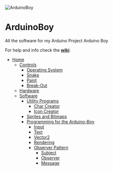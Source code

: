 
![ArduinoBoy](https://preview.ibb.co/hSV6pc/Arduino_Boy.png)
# ArduinoBoy
All the software for my Arduino Project Arduino Boy

For help and info check the [**wiki**](https://github.com/IbakonFerba/Arduino-Boy/wiki):

- [Home]
  - [Controls]
    - [Operating System]
    - [Snake]
    - [Paint]
    - [Break-Out]
  - [Hardware]
  - [Software]
    - [Utility Programs]
      - [Char Creator]
      - [Icon Creator]
    - [Sprites and Bitmaps]
    - [Programming for the Arduino-Boy]
      - [Input]
      - [Text]
      - [Vector2]
      - [Rendering]
      - [Observer Pattern]
        - [Subject]
        - [Observer]
        - [Message]
      

[Home]: ../wiki
[Hardware]: ../wiki/Hardware
[Software]: ../wiki/Software
[Utility Programs]: ../wiki/Utility-Programs
[Char Creator]: ../wiki/Utility-Programs#char-creator
[Icon Creator]: ../wiki/Utility-Programs#icon-creator
[Sprites and Bitmaps]: ../wiki/Sprites-and-Bitmaps
[Input]: ../wiki/Input
[Observer Pattern]: ../wiki/Observer-Pattern
[Programming for the Arduino-Boy]: ../wiki/Programming-for-the-Arduino-Boy
[Rendering]: ../wiki/Rendering
[Text]: ../wiki/Text
[Vector2]: ../wiki/Vector2
[Subject]: ../wiki/Observer-Pattern#subject
[Observer]: ../wiki/Observer-Pattern#observer
[Message]: ../wiki/Observer-Pattern#message
[Controls]: ../wiki/Controls
[Operating System]: ../wiki/Controls#operating-system
[Snake]: ../wiki/Controls#snake
[Paint]: ../wiki/Controls#paint
[Break-Out]: ../wiki/Controls#break-out
